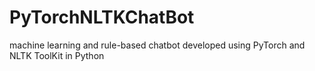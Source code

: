 # PyTorchNLTKChatBot
machine learning and rule-based chatbot developed using PyTorch and NLTK ToolKit in Python
